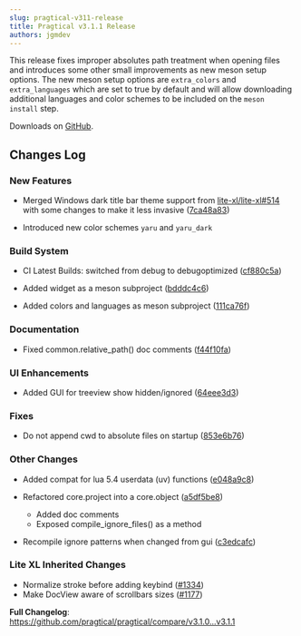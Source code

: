 ```yaml
---
slug: pragtical-v311-release
title: Pragtical v3.1.1 Release
authors: jgmdev
---
```


This release fixes improper absolutes path treatment when opening files and
introduces some other small improvements as new meson setup options.
The new meson setup options are `extra_colors` and `extra_languages` which are
set to true by default and will allow downloading additional languages and
color schemes to be included on the `meson install` step.

Downloads on [GitHub](https://github.com/pragtical/pragtical/releases/tag/v3.1.1).

## Changes Log

### New Features

* Merged Windows dark title bar theme support from [lite-xl/lite-xl#514](https://github.com/lite-xl/lite-xl/pull/514) with some changes to make it less invasive ([7ca48a83](https://github.com/pragtical/pragtical/commit/7ca48a8342496fe153edaada2f0f04002d52fb78))

* Introduced new color schemes `yaru` and `yaru_dark`

### Build System

* CI Latest Builds: switched from debug to debugoptimized ([cf880c5a](https://github.com/pragtical/pragtical/commit/cf880c5ad6a99523a1ff1ac1259e2b5f0dccbb1a))

* Added widget as a meson subproject ([bdddc4c6](https://github.com/pragtical/pragtical/commit/bdddc4c6385bf6a2be9e3684e0bdfc6cb807dd99))

* Added colors and languages as meson subproject ([111ca76f](https://github.com/pragtical/pragtical/commit/111ca76f925bafdd88f15f874caf8c84037fcf02))

### Documentation

* Fixed common.relative_path() doc comments ([f44f10fa](https://github.com/pragtical/pragtical/commit/f44f10fa3aa08573b0e0d9866c97f84a9559717d))

### UI Enhancements

* Added GUI for treeview show hidden/ignored ([64eee3d3](https://github.com/pragtical/pragtical/commit/64eee3d38d766aa28ecc5c60b01bb6cb85cdffb0))

### Fixes

* Do not append cwd to absolute files on startup ([853e6b76](https://github.com/pragtical/pragtical/commit/853e6b7600b06c2560c67f94832921762650d8aa))

### Other Changes

* Added compat for lua 5.4 userdata (uv) functions ([e048a9c8](https://github.com/pragtical/pragtical/commit/e048a9c839ce8c0646d4ee6e435149c63a176a2b))

* Refactored core.project into a core.object ([a5df5be8](https://github.com/pragtical/pragtical/commit/a5df5be84ff31af8125fdf4bd1ce4fab2162e280))
  - Added doc comments
  - Exposed compile_ignore_files() as a method

* Recompile ignore patterns when changed from gui ([c3edcafc](https://github.com/pragtical/pragtical/commit/c3edcafc595db7787c98e2260502b5d40a231121))

### Lite XL Inherited Changes

* Normalize stroke before adding keybind ([#1334](https://github.com/lite-xl/lite-xl/pull/1334))
* Make DocView aware of scrollbars sizes ([#1177](https://github.com/lite-xl/lite-xl/pull/1177))

**Full Changelog**: https://github.com/pragtical/pragtical/compare/v3.1.0...v3.1.1
